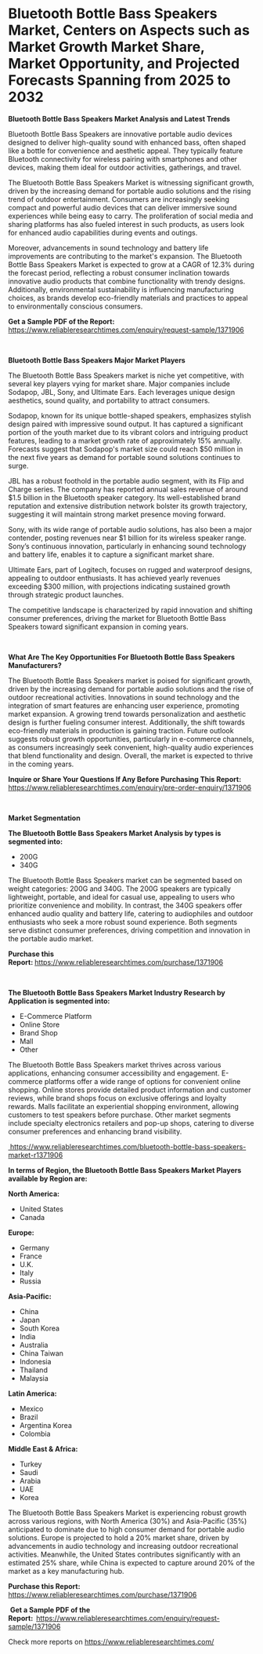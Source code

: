 <p><h1>Bluetooth Bottle Bass Speakers Market, Centers on Aspects such as Market Growth Market Share, Market Opportunity, and Projected Forecasts Spanning from 2025 to 2032</h1></p><p><strong>Bluetooth Bottle Bass Speakers Market Analysis and Latest Trends</strong></p>
<p><p>Bluetooth Bottle Bass Speakers are innovative portable audio devices designed to deliver high-quality sound with enhanced bass, often shaped like a bottle for convenience and aesthetic appeal. They typically feature Bluetooth connectivity for wireless pairing with smartphones and other devices, making them ideal for outdoor activities, gatherings, and travel.</p><p>The Bluetooth Bottle Bass Speakers Market is witnessing significant growth, driven by the increasing demand for portable audio solutions and the rising trend of outdoor entertainment. Consumers are increasingly seeking compact and powerful audio devices that can deliver immersive sound experiences while being easy to carry. The proliferation of social media and sharing platforms has also fueled interest in such products, as users look for enhanced audio capabilities during events and outings.</p><p>Moreover, advancements in sound technology and battery life improvements are contributing to the market's expansion. The Bluetooth Bottle Bass Speakers Market is expected to grow at a CAGR of 12.3% during the forecast period, reflecting a robust consumer inclination towards innovative audio products that combine functionality with trendy designs. Additionally, environmental sustainability is influencing manufacturing choices, as brands develop eco-friendly materials and practices to appeal to environmentally conscious consumers.</p></p>
<p><strong>Get a Sample PDF of the Report:&nbsp;</strong> <a href="https://www.reliableresearchtimes.com/enquiry/request-sample/1371906?utm_campaign=2222&utm_medium=2&utm_source=Github&utm_content=ia&utm_term=22032025&utm_id=bluetooth-bottle-bass-speakers">https://www.reliableresearchtimes.com/enquiry/request-sample/1371906</a></p>
<p>&nbsp;</p>
<p><strong>Bluetooth Bottle Bass Speakers Major Market Players</strong></p>
<p><p>The Bluetooth Bottle Bass Speakers market is niche yet competitive, with several key players vying for market share. Major companies include Sodapop, JBL, Sony, and Ultimate Ears. Each leverages unique design aesthetics, sound quality, and portability to attract consumers.</p><p>Sodapop, known for its unique bottle-shaped speakers, emphasizes stylish design paired with impressive sound output. It has captured a significant portion of the youth market due to its vibrant colors and intriguing product features, leading to a market growth rate of approximately 15% annually. Forecasts suggest that Sodapop's market size could reach $50 million in the next five years as demand for portable sound solutions continues to surge.</p><p>JBL has a robust foothold in the portable audio segment, with its Flip and Charge series. The company has reported annual sales revenue of around $1.5 billion in the Bluetooth speaker category. Its well-established brand reputation and extensive distribution network bolster its growth trajectory, suggesting it will maintain strong market presence moving forward.</p><p>Sony, with its wide range of portable audio solutions, has also been a major contender, posting revenues near $1 billion for its wireless speaker range. Sony’s continuous innovation, particularly in enhancing sound technology and battery life, enables it to capture a significant market share.</p><p>Ultimate Ears, part of Logitech, focuses on rugged and waterproof designs, appealing to outdoor enthusiasts. It has achieved yearly revenues exceeding $300 million, with projections indicating sustained growth through strategic product launches.</p><p>The competitive landscape is characterized by rapid innovation and shifting consumer preferences, driving the market for Bluetooth Bottle Bass Speakers toward significant expansion in coming years.</p></p>
<p>&nbsp;</p>
<p><strong>What Are The Key Opportunities For Bluetooth Bottle Bass Speakers Manufacturers?</strong></p>
<p><p>The Bluetooth Bottle Bass Speakers market is poised for significant growth, driven by the increasing demand for portable audio solutions and the rise of outdoor recreational activities. Innovations in sound technology and the integration of smart features are enhancing user experience, promoting market expansion. A growing trend towards personalization and aesthetic design is further fueling consumer interest. Additionally, the shift towards eco-friendly materials in production is gaining traction. Future outlook suggests robust growth opportunities, particularly in e-commerce channels, as consumers increasingly seek convenient, high-quality audio experiences that blend functionality and design. Overall, the market is expected to thrive in the coming years.</p></p>
<p><strong>Inquire or Share Your Questions If Any Before Purchasing This Report:</strong> <a href="https://www.reliableresearchtimes.com/enquiry/pre-order-enquiry/1371906?utm_campaign=2222&utm_medium=2&utm_source=Github&utm_content=ia&utm_term=22032025&utm_id=bluetooth-bottle-bass-speakers">https://www.reliableresearchtimes.com/enquiry/pre-order-enquiry/1371906</a></p>
<p>&nbsp;</p>
<p><strong>Market Segmentation</strong></p>
<p><strong>The Bluetooth Bottle Bass Speakers Market Analysis by types is segmented into:</strong></p>
<p><ul><li>200G</li><li>340G</li></ul></p>
<p><p>The Bluetooth Bottle Bass Speakers market can be segmented based on weight categories: 200G and 340G. The 200G speakers are typically lightweight, portable, and ideal for casual use, appealing to users who prioritize convenience and mobility. In contrast, the 340G speakers offer enhanced audio quality and battery life, catering to audiophiles and outdoor enthusiasts who seek a more robust sound experience. Both segments serve distinct consumer preferences, driving competition and innovation in the portable audio market.</p></p>
<p><strong>Purchase this Report:&nbsp;</strong><a href="https://www.reliableresearchtimes.com/purchase/1371906?utm_campaign=2222&utm_medium=2&utm_source=Github&utm_content=ia&utm_term=22032025&utm_id=bluetooth-bottle-bass-speakers">https://www.reliableresearchtimes.com/purchase/1371906</a></p>
<p>&nbsp;</p>
<p><strong>The Bluetooth Bottle Bass Speakers Market Industry Research by Application is segmented into:</strong></p>
<p><ul><li>E-Commerce Platform</li><li>Online Store</li><li>Brand Shop</li><li>Mall</li><li>Other</li></ul></p>
<p><p>The Bluetooth Bottle Bass Speakers market thrives across various applications, enhancing consumer accessibility and engagement. E-commerce platforms offer a wide range of options for convenient online shopping. Online stores provide detailed product information and customer reviews, while brand shops focus on exclusive offerings and loyalty rewards. Malls facilitate an experiential shopping environment, allowing customers to test speakers before purchase. Other market segments include specialty electronics retailers and pop-up shops, catering to diverse consumer preferences and enhancing brand visibility.</p></p>
<p><a href="https://www.reliableresearchtimes.com/bluetooth-bottle-bass-speakers-market-r1371906?utm_campaign=2222&utm_medium=2&utm_source=Github&utm_content=ia&utm_term=22032025&utm_id=bluetooth-bottle-bass-speakers">&nbsp;https://www.reliableresearchtimes.com/bluetooth-bottle-bass-speakers-market-r1371906</a></p>
<p><strong>In terms of Region, the Bluetooth Bottle Bass Speakers Market Players available by Region are:</strong></p>
<p>
    <p> <strong> North America: </strong>
        <ul>
            <li>United States</li>
            <li>Canada</li>
        </ul>
        </p> 
    <p> <strong> Europe: </strong>
        <ul>
            <li>Germany</li>
            <li>France</li>
            <li>U.K.</li>
            <li>Italy</li>
            <li>Russia</li>
        </ul>
        </p> 
    <p> <strong> Asia-Pacific: </strong>
        <ul>
            <li>China</li>
            <li>Japan</li>
            <li>South Korea</li>
            <li>India</li>
            <li>Australia</li>
            <li>China Taiwan</li>
            <li>Indonesia</li>
            <li>Thailand</li>
            <li>Malaysia</li>
        </ul>
        </p> 
    <p> <strong> Latin America: </strong>
        <ul>
            <li>Mexico</li>
            <li>Brazil</li>
            <li>Argentina Korea</li>
            <li>Colombia</li>
        </ul>
        </p> 
    <p> <strong> Middle East & Africa: </strong>
        <ul>
            <li>Turkey</li>
            <li>Saudi</li>
            <li>Arabia</li>
            <li>UAE</li>
            <li>Korea</li>
        </ul>
    </p>
    </p>
<p><p>The Bluetooth Bottle Bass Speakers Market is experiencing robust growth across various regions, with North America (30%) and Asia-Pacific (35%) anticipated to dominate due to high consumer demand for portable audio solutions. Europe is projected to hold a 20% market share, driven by advancements in audio technology and increasing outdoor recreational activities. Meanwhile, the United States contributes significantly with an estimated 25% share, while China is expected to capture around 20% of the market as a key manufacturing hub.</p></p>
<p><strong>Purchase this Report: </strong><a href="https://www.reliableresearchtimes.com/purchase/1371906?utm_campaign=2222&utm_medium=2&utm_source=Github&utm_content=ia&utm_term=22032025&utm_id=bluetooth-bottle-bass-speakers">https://www.reliableresearchtimes.com/purchase/1371906</a></p>
<p>&nbsp;<strong>Get a Sample PDF of the Report:&nbsp;&nbsp;</strong><a href="https://www.reliableresearchtimes.com/enquiry/request-sample/1371906?utm_campaign=2222&utm_medium=2&utm_source=Github&utm_content=ia&utm_term=22032025&utm_id=bluetooth-bottle-bass-speakers">https://www.reliableresearchtimes.com/enquiry/request-sample/1371906</a></p>
<p><strong></strong></p>
<p>Check more reports on <a href="https://www.reliableresearchtimes.com/?utm_campaign=2222&utm_medium=2&utm_source=Github&utm_content=ia&utm_term=22032025&utm_id=bluetooth-bottle-bass-speakers">https://www.reliableresearchtimes.com/</a></p>